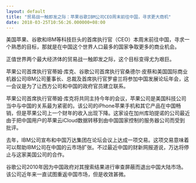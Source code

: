 ```yaml
---
layout: default
title: "贸易战一触即发之际：苹果谷歌IBM公司CEO周末前往中国，寻求更大商机"
date: 2018-03-25T10:56:26.000000+08:00
---
```


美国苹果、谷歌和IBM等科技巨头的首席执行官（CEO）本周末前往中国，寻求一个熟悉的目标，那就是在中国这个世界人口最多的国家争取更多的商业机会。

正值世界两个最大经济体的贸易战一触即发之际，这个目标变得尤为艰巨。

苹果公司首席执行官蒂姆·库克、谷歌公司首席执行官桑德尔·皮蔡和美国国际商业机器公司IBM公司董事长、总裁及首席执行官罗睿兰将参加中国发展论坛年会，这一会议是为了让西方公司和中国的政府官员建立联系。

苹果公司首席执行官蒂姆·库克将共同主持今年的会议，苹果公司是美国科技公司当中与中国的关系最为紧密的。该公司的iPhone苹果手机和其它产品在中国畅销，但是苹果公司上一个财年的收入出现下降。这家设在加州库珀提诺的公司最近由于把中国用户的苹果云iCloud数据转移到由中国国家控制的服务器公司而受到批评。

去年，IBM公司宣布和中国万达集团在论坛会议上达成一项交易。这项交易意味着可以帮助IBM公司在中国的云市场扩张。不过最近中国的财新网报道说，万达将停止与这家美国公司的合作。

谷歌公司2010年因为中国政府对其搜索结果进行审查屏蔽而退出中国大陆市场。该公司近年来一直试图重返中国市场，但是收效甚微。

